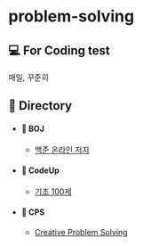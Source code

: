 # problem-solving
## 💻 For Coding test
매일, 꾸준히

## :open_file_folder: Directory
 - #### :pushpin: BOJ
   - [백준 온라인 저지](https://github.com/devryyeong/problem-solving/tree/main/BOJ)
 - #### :pushpin: CodeUp	
   - [기초 100제](https://github.com/devryyeong/problem-solving/tree/main/CodeUp)
 - #### :pushpin: CPS
   - [Creative Problem Solving](https://github.com/devryyeong/problem-solving/tree/main/CPS)

